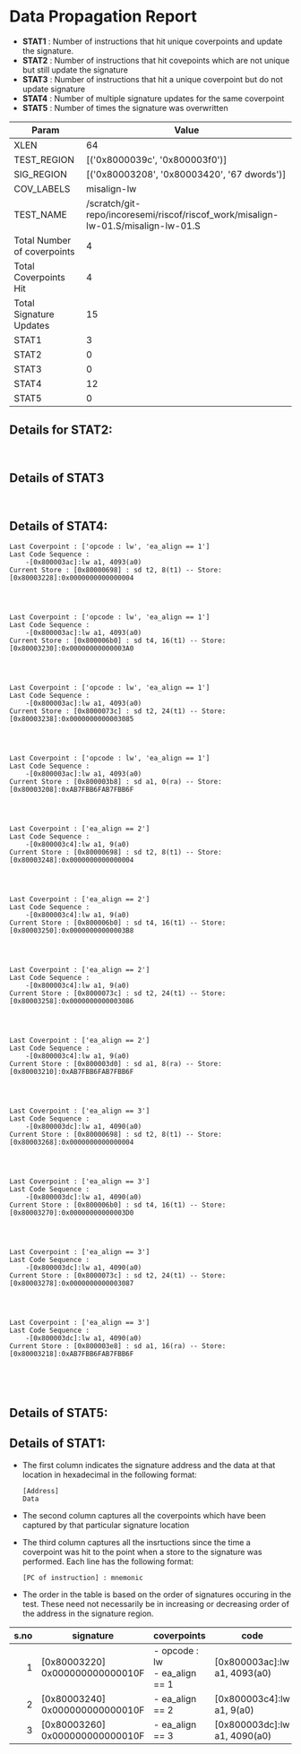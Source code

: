 
# Data Propagation Report

- **STAT1** : Number of instructions that hit unique coverpoints and update the signature.
- **STAT2** : Number of instructions that hit covepoints which are not unique but still update the signature
- **STAT3** : Number of instructions that hit a unique coverpoint but do not update signature
- **STAT4** : Number of multiple signature updates for the same coverpoint
- **STAT5** : Number of times the signature was overwritten

| Param                     | Value    |
|---------------------------|----------|
| XLEN                      | 64      |
| TEST_REGION               | [('0x8000039c', '0x800003f0')]      |
| SIG_REGION                | [('0x80003208', '0x80003420', '67 dwords')]      |
| COV_LABELS                | misalign-lw      |
| TEST_NAME                 | /scratch/git-repo/incoresemi/riscof/riscof_work/misalign-lw-01.S/misalign-lw-01.S    |
| Total Number of coverpoints| 4     |
| Total Coverpoints Hit     | 4      |
| Total Signature Updates   | 15      |
| STAT1                     | 3      |
| STAT2                     | 0      |
| STAT3                     | 0     |
| STAT4                     | 12     |
| STAT5                     | 0     |

## Details for STAT2:

```


```

## Details of STAT3

```


```

## Details of STAT4:

```
Last Coverpoint : ['opcode : lw', 'ea_align == 1']
Last Code Sequence : 
	-[0x800003ac]:lw a1, 4093(a0)
Current Store : [0x80000698] : sd t2, 8(t1) -- Store: [0x80003228]:0x0000000000000004




Last Coverpoint : ['opcode : lw', 'ea_align == 1']
Last Code Sequence : 
	-[0x800003ac]:lw a1, 4093(a0)
Current Store : [0x800006b0] : sd t4, 16(t1) -- Store: [0x80003230]:0x00000000000003A0




Last Coverpoint : ['opcode : lw', 'ea_align == 1']
Last Code Sequence : 
	-[0x800003ac]:lw a1, 4093(a0)
Current Store : [0x8000073c] : sd t2, 24(t1) -- Store: [0x80003238]:0x0000000000003085




Last Coverpoint : ['opcode : lw', 'ea_align == 1']
Last Code Sequence : 
	-[0x800003ac]:lw a1, 4093(a0)
Current Store : [0x800003b8] : sd a1, 0(ra) -- Store: [0x80003208]:0xAB7FBB6FAB7FBB6F




Last Coverpoint : ['ea_align == 2']
Last Code Sequence : 
	-[0x800003c4]:lw a1, 9(a0)
Current Store : [0x80000698] : sd t2, 8(t1) -- Store: [0x80003248]:0x0000000000000004




Last Coverpoint : ['ea_align == 2']
Last Code Sequence : 
	-[0x800003c4]:lw a1, 9(a0)
Current Store : [0x800006b0] : sd t4, 16(t1) -- Store: [0x80003250]:0x00000000000003B8




Last Coverpoint : ['ea_align == 2']
Last Code Sequence : 
	-[0x800003c4]:lw a1, 9(a0)
Current Store : [0x8000073c] : sd t2, 24(t1) -- Store: [0x80003258]:0x0000000000003086




Last Coverpoint : ['ea_align == 2']
Last Code Sequence : 
	-[0x800003c4]:lw a1, 9(a0)
Current Store : [0x800003d0] : sd a1, 8(ra) -- Store: [0x80003210]:0xAB7FBB6FAB7FBB6F




Last Coverpoint : ['ea_align == 3']
Last Code Sequence : 
	-[0x800003dc]:lw a1, 4090(a0)
Current Store : [0x80000698] : sd t2, 8(t1) -- Store: [0x80003268]:0x0000000000000004




Last Coverpoint : ['ea_align == 3']
Last Code Sequence : 
	-[0x800003dc]:lw a1, 4090(a0)
Current Store : [0x800006b0] : sd t4, 16(t1) -- Store: [0x80003270]:0x00000000000003D0




Last Coverpoint : ['ea_align == 3']
Last Code Sequence : 
	-[0x800003dc]:lw a1, 4090(a0)
Current Store : [0x8000073c] : sd t2, 24(t1) -- Store: [0x80003278]:0x0000000000003087




Last Coverpoint : ['ea_align == 3']
Last Code Sequence : 
	-[0x800003dc]:lw a1, 4090(a0)
Current Store : [0x800003e8] : sd a1, 16(ra) -- Store: [0x80003218]:0xAB7FBB6FAB7FBB6F





```

## Details of STAT5:



## Details of STAT1:

- The first column indicates the signature address and the data at that location in hexadecimal in the following format: 
  ```
  [Address]
  Data
  ```

- The second column captures all the coverpoints which have been captured by that particular signature location

- The third column captures all the insrtuctions since the time a coverpoint was
  hit to the point when a store to the signature was performed. Each line has
  the following format:
  ```
  [PC of instruction] : mnemonic
  ```
- The order in the table is based on the order of signatures occuring in the
  test. These need not necessarily be in increasing or decreasing order of the
  address in the signature region.

|s.no|            signature             |             coverpoints              |              code               |
|---:|----------------------------------|--------------------------------------|---------------------------------|
|   1|[0x80003220]<br>0x000000000000010F|- opcode : lw<br> - ea_align == 1<br> |[0x800003ac]:lw a1, 4093(a0)<br> |
|   2|[0x80003240]<br>0x000000000000010F|- ea_align == 2<br>                   |[0x800003c4]:lw a1, 9(a0)<br>    |
|   3|[0x80003260]<br>0x000000000000010F|- ea_align == 3<br>                   |[0x800003dc]:lw a1, 4090(a0)<br> |
